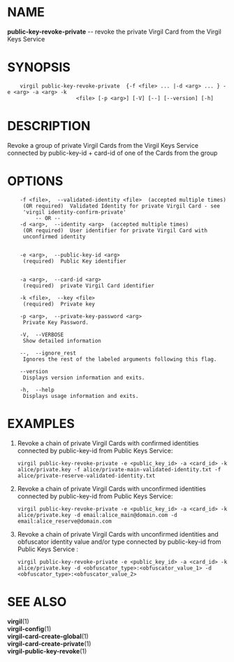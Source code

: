 NAME
====

**public-key-revoke-private** -- revoke the private Virgil Card from the
Virgil Keys Service

SYNOPSIS
========

        virgil public-key-revoke-private  {-f <file> ... |-d <arg> ... } -e <arg> -a <arg> -k
                          <file> [-p <arg>] [-V] [--] [--version] [-h]

DESCRIPTION
===========

Revoke a group of private Virgil Cards from the Virgil Keys Service
connected by public-key-id + card-id of one of the Cards from the group

OPTIONS
=======

        -f <file>,  --validated-identity <file>  (accepted multiple times)
         (OR required)  Validated Identity for private Virgil Card - see
         'virgil identity-confirm-private'
             -- OR --
        -d <arg>,  --identity <arg>  (accepted multiple times)
         (OR required)  User identifier for private Virgil Card with
         unconfirmed identity


        -e <arg>,  --public-key-id <arg>
         (required)  Public Key identifier


        -a <arg>,  --card-id <arg>
         (required)  private Virgil Card identifier

        -k <file>,  --key <file>
         (required)  Private key

        -p <arg>,  --private-key-password <arg>
         Private Key Password.

        -V,  --VERBOSE
         Show detailed information

        --,  --ignore_rest
         Ignores the rest of the labeled arguments following this flag.

        --version
         Displays version information and exits.

        -h,  --help
         Displays usage information and exits.

EXAMPLES
========

1.  Revoke a chain of private Virgil Cards with confirmed identities
    connected by public-key-id from Public Keys Service:

        virgil public-key-revoke-private -e <public_key_id> -a <card_id> -k alice/private.key -f alice/private-main-validated-identity.txt -f alice/private-reserve-validated-identity.txt

2.  Revoke a chain of private Virgil Cards with unconfirmed identities
    connected by public-key-id from Public Keys Service:

        virgil public-key-revoke-private -e <public_key_id> -a <card_id> -k alice/private.key -d email:alice_main@domain.com -d email:alice_reserve@domain.com

3.  Revoke a chain of private Virgil Cards with unconfirmed identities
    and obfuscator identity value and/or type connected by public-key-id
    from Public Keys Service :

        virgil public-key-revoke-private -e <public_key_id> -a <card_id> -k alice/private.key -d <obfuscator_type>:<obfuscator_value_1> -d <obfuscator_type>:<obfuscator_value_2>

SEE ALSO
========

**virgil**(1)  
**virgil-config**(1)  
**virgil-card-create-global**(1)  
**virgil-card-create-private**(1)  
**virgil-public-key-revoke**(1)
